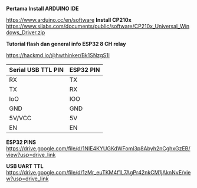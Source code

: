 

**Pertama Install ARDUINO IDE**

https://www.arduino.cc/en/software
**Install CP210x**
https://www.silabs.com/documents/public/software/CP210x_Universal_Windows_Driver.zip

**Tutorial flash dan general info ESP32 8 CH relay**

https://hackmd.io/@hwthinker/Bk1SNzgS1l

| Serial USB TTL PIN | ESP32 PIN |
|--------------------|-----------|
| RX                 | TX        |
| TX                 | RX        |
| IoO                | IOO       |
| GND                | GND       |
| 5V/VCC             | 5V        |
| EN                 | EN        |

**ESP32 PINS**
https://drive.google.com/file/d/1NIE4KYUGKdWFoml3p8Abyh2nCghxGzEB/view?usp=drive_link

**USB UART TTL**
https://drive.google.com/file/d/1zMr_euTKM4f1L7AgPr42nkCM1jAknNvE/view?usp=drive_link
